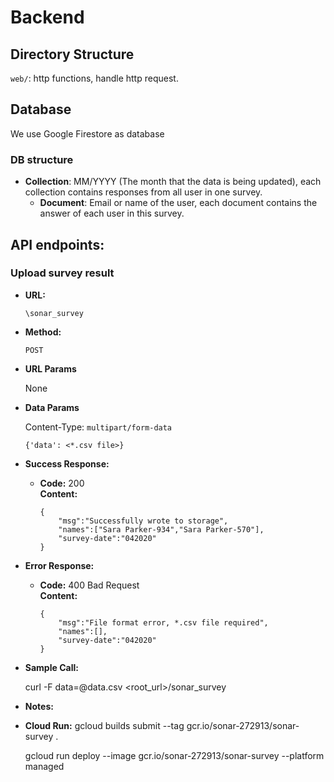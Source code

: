 # Backend 
## Directory Structure

`web/`: http functions, handle http request.
## Database
We use Google Firestore as database

### DB structure
- **Collection**: MM/YYYY (The month that the data is being updated), each collection contains responses from all user in one survey.
    - **Document**: Email or name of the user, each document contains the answer of each user in this survey.

## API endpoints:
### Upload survey result
* **URL:** 
    
    `\sonar_survey`

* **Method:**
    
     `POST` 
  
*  **URL Params**

    None

* **Data Params**

    Content-Type: `multipart/form-data`

    `{'data': <*.csv file>}`

* **Success Response:**


  * **Code:** 200 <br />
    **Content:** 
    ```
    {
        "msg":"Successfully wrote to storage",
        "names":["Sara Parker-934","Sara Parker-570"],
        "survey-date":"042020"
    }
    ````
 
* **Error Response:**

  * **Code:** 400 Bad Request <br />
    **Content:** 
    ```
    {
        "msg":"File format error, *.csv file required",
        "names":[],
        "survey-date":"042020"
    }
    ```

* **Sample Call:**

  curl -F data=@data.csv <root_url>/sonar_survey

* **Notes:**

* **Cloud Run:**
  gcloud builds submit --tag gcr.io/sonar-272913/sonar-survey .

  gcloud run deploy --image gcr.io/sonar-272913/sonar-survey --platform managed